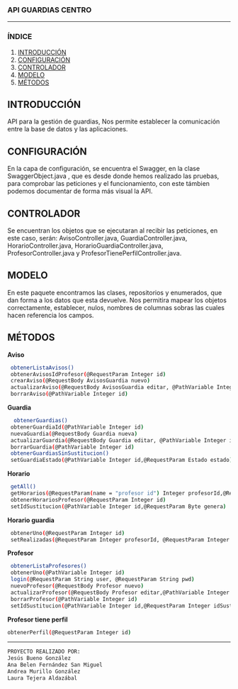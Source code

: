 ### API GUARDIAS CENTRO
---

### ÍNDICE
1. [INTRODUCCIÓN](#introducción)
2. [CONFIGURACIÓN](#configuración)
3. [CONTROLADOR](#controlador)
4. [MODELO](#modelo)
5. [MÉTODOS](#métodos)

## INTRODUCCIÓN
API para la gestión de guardias, Nos permite establecer la comunicación entre la base de datos y las aplicaciones. 

## CONFIGURACIÓN
En la capa de configuración, se encuentra el Swagger, en la clase SwaggerObject.java , que es desde donde hemos realizado las pruebas, para comprobar las peticiones y el funcionamiento, con este támbien podemos documentar de forma más visual la API.

## CONTROLADOR
Se encuentran los objetos que se ejecutaran al recibir las peticiones, en este caso, serán: AvisoController.java, GuardiaController.java, HorarioController.java, HorarioGuardiaController.java, ProfesorController.java y ProfesorTienePerfilController.java.

## MODELO
En este paquete encontramos las clases, repositorios y enumerados, que dan forma a los datos que esta devuelve. Nos permitira mapear los objetos correctamente, establecer, nulos, nombres de columnas sobras las cuales hacen referencia los campos.

## MÉTODOS

 **Aviso**
 ```sh
  obtenerListaAvisos()
  obtenerAvisosIdProfesor(@RequestParam Integer id)
  crearAviso(@RequestBody AvisosGuardia nuevo)
  actualizarAviso(@RequestBody AvisosGuardia editar, @PathVariable Integer id)
  borrarAviso(@PathVariable Integer id)
  ```
  
 **Guardia**
 ```sh
   obtenerGuardias()
  obtenerGuardiaId(@PathVariable Integer id)
  nuevaGuardia(@RequestBody Guardia nueva)
  actualizarGuardia(@RequestBody Guardia editar, @PathVariable Integer id)
  borrarGuardia(@PathVariable Integer id)
  obtenerGuardiasSinSustitucion()
  setGuardiaEstado(@PathVariable Integer id,@RequestParam Estado estado)
 ```
 
 **Horario**
 ```sh
  getAll()
  getHorarios(@RequestParam(name = "profesor id") Integer profesorId,@RequestParam(name = "diaSemana") Integer diaSemana)
  obtenerHorariosProfesor(@RequestParam Integer id)
  setIdSustitucion(@PathVariable Integer id,@RequestParam Byte genera)
 ```
 
 **Horario guardia**
 ```sh
  obtenerUno(@RequestParam Integer id)
  setRealizadas(@RequestParam Integer profesorId, @RequestParam Integer diaSemana, @RequestParam Integer horario)
 ```
 
 **Profesor**
 ```sh
  obtenerListaProfesores()
  obtenerUno(@PathVariable Integer id)
  login(@RequestParam String user, @RequestParam String pwd)
  nuevoProfesor(@RequestBody Profesor nuevo)
  actualizarProfesor(@RequestBody Profesor editar,@PathVariable Integer id)
  borrarProfesor(@PathVariable Integer id)
  setIdSustitucion(@PathVariable Integer id,@RequestParam Integer idSustitucion)
  ```
  
  **Profesor tiene perfil**
  ```sh 
  obtenerPerfil(@RequestParam Integer id)
  ```
---

```sh
PROYECTO REALIZADO POR:
Jesús Bueno González
Ana Belen Fernández San Miguel
Andrea Murillo González
Laura Tejera Aldazábal
```
